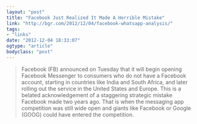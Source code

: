 ```yaml
---
layout: "post"
title: "Facebook Just Realized It Made A Horrible Mistake"
link: "http://bgr.com/2012/12/04/facebook-whatsapp-analysis/"
tags: 
- "links"
date: "2012-12-04 18:33:07"
ogtype: "article"
bodyclass: "post"
---
```


> Facebook (FB) announced on Tuesday that it will begin opening Facebook Messenger to consumers who do not have a Facebook account, starting in countries like India and South Africa, and later rolling out the service in the United States and Europe. This is a belated acknowledgement of a staggering strategic mistake Facebook made two years ago. That is when the messaging app competition was still wide open and giants like Facebook or Google (GOOG) could have entered the competition.
